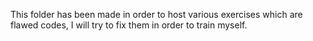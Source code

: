 This folder has been made in order to host various exercises which are flawed codes, I will try to fix them in order to train myself.
